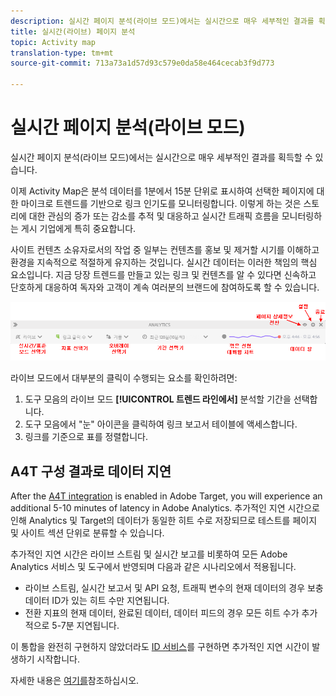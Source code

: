 ```yaml
---
description: 실시간 페이지 분석(라이브 모드)에서는 실시간으로 매우 세부적인 결과를 획득할 수 있습니다.
title: 실시간(라이브) 페이지 분석
topic: Activity map
translation-type: tm+mt
source-git-commit: 713a73a1d57d93c579e0da58e464cecab3f9d773

---
```



# 실시간 페이지 분석(라이브 모드)

실시간 페이지 분석(라이브 모드)에서는 실시간으로 매우 세부적인 결과를 획득할 수 있습니다.

이제 Activity Map은 분석 데이터를 1분에서 15분 단위로 표시하여 선택한 페이지에 대한 마이크로 트렌드를 기반으로 링크 인기도를 모니터링합니다. 이렇게 하는 것은 스토리에 대한 관심의 증가 또는 감소를 추적 및 대응하고 실시간 트래픽 흐름을 모니터링하는 게시 기업에게 특히 중요합니다.

사이트 컨텐츠 소유자로서의 작업 중 일부는 컨텐츠를 홍보 및 제거할 시기를 이해하고 환경을 지속적으로 적절하게 유지하는 것입니다. 실시간 데이터는 이러한 책임의 핵심 요소입니다. 지금 당장 트렌드를 만들고 있는 링크 및 컨텐츠를 알 수 있다면 신속하고 단호하게 대응하여 독자와 고객이 계속 여러분의 브랜드에 참여하도록 할 수 있습니다.

![](assets/live_mode.png)

<!-- 

Describe what you can do with the feature: - what is the data shown? why do I see trend lines everywhere? how do I choose a period in the trend? what do the overlays represent in live mode? how do you compute the gainers and losers overlays? what is the auto update mode?

 -->

라이브 모드에서 대부분의 클릭이 수행되는 요소를 확인하려면:

1. 도구 모음의 라이브 모드 **[!UICONTROL 트렌드 라인에서]** 분석할 기간을 선택합니다.
1. 도구 모음에서 &quot;눈&quot; 아이콘을 클릭하여 링크 보고서 테이블에 액세스합니다.
1. 링크를 기준으로 표를 정렬합니다.

## A4T 구성 결과로 데이터 지연

After the [A4T integration](https://docs.adobe.com/content/help/ko-KR/target/using/integrate/a4t/a4t.html) is enabled in Adobe Target, you will experience an additional 5-10 minutes of latency in Adobe Analytics. 추가적인 지연 시간으로 인해 Analytics 및 Target의 데이터가 동일한 히트 수로 저장되므로 테스트를 페이지 및 사이트 섹션 단위로 분류할 수 있습니다.

추가적인 지연 시간은 라이브 스트림 및 실시간 보고를 비롯하여 모든 Adobe Analytics 서비스 및 도구에서 반영되며 다음과 같은 시나리오에서 적용됩니다.

* 라이브 스트림, 실시간 보고서 및 API 요청, 트래픽 변수의 현재 데이터의 경우 보충 데이터 ID가 있는 히트 수만 지연됩니다.
* 전환 지표의 현재 데이터, 완료된 데이터, 데이터 피드의 경우 모든 히트 수가 추가적으로 5-7분 지연됩니다.

이 통합을 완전히 구현하지 않았더라도 [ID 서비스](https://marketing.adobe.com/resources/help/ko_KR/mcvid/)를 구현하면 추가적인 지연 시간이 발생하기 시작합니다.

자세한 내용은 [여기를](/help/analyze/activity-map/activitymap-standard-live.md)참조하십시오.